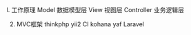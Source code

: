 l. 工作原理
    Model 数据模型层
    View  视图层
    Controller 业务逻辑层

2. MVC框架
    thinkphp yii2 CI kohana yaf Laravel